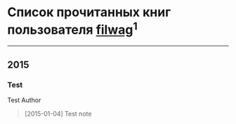 # Список прочитанных книг пользователя [filwag](https://www.facebook.com/sergey.anishchenko.1)<sup>1</sup>
---

## 2015

### Test
Test Author
> [2015-01-04] Test note



